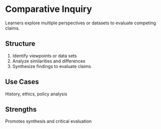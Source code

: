# Comparative Inquiry

Learners explore multiple perspectives or datasets to evaluate competing claims.

## Structure
1. Identify viewpoints or data sets
2. Analyze similarities and differences
3. Synthesize findings to evaluate claims

## Use Cases
History, ethics, policy analysis

## Strengths
Promotes synthesis and critical evaluation
